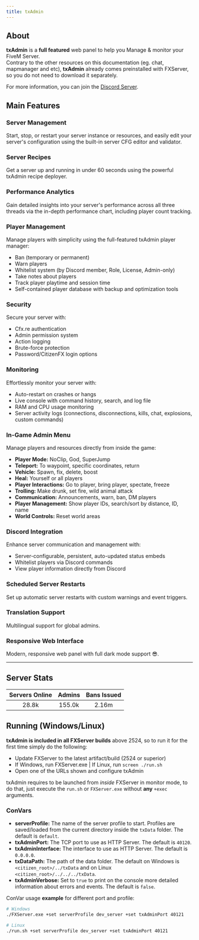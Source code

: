 ```yaml
---
title: txAdmin
---
```


## About
**txAdmin** is a **full featured** web panel to help you Manage & monitor your FiveM Server.  
Contrary to the other resources on this documentation (eg. chat, mapmanager and etc), **txAdmin** already comes preinstalled with FXServer, so you do not need to download it separately.

For more information, you can join the [Discord Server](https://discord.gg/AFAAXzq).

## Main Features

### Server Management
Start, stop, or restart your server instance or resources, and easily edit your server's configuration using the built-in server CFG editor and validator.

### Server Recipes
Get a server up and running in under 60 seconds using the powerful txAdmin recipe deployer.

### Performance Analytics
Gain detailed insights into your server's performance across all three threads via the in-depth performance chart, including player count tracking.

### Player Management
Manage players with simplicity using the full-featured txAdmin player manager:
- Ban (temporary or permanent)
- Warn players
- Whitelist system (by Discord member, Role, License, Admin-only)
- Take notes about players
- Track player playtime and session time
- Self-contained player database with backup and optimization tools

### Security
Secure your server with:
- Cfx.re authentication
- Admin permission system
- Action logging
- Brute-force protection
- Password/CitizenFX login options

### Monitoring
Effortlessly monitor your server with:
- Auto-restart on crashes or hangs
- Live console with command history, search, and log file
- RAM and CPU usage monitoring
- Server activity logs (connections, disconnections, kills, chat, explosions, custom commands)

### In-Game Admin Menu
Manage players and resources directly from inside the game:
- **Player Mode:** NoClip, God, SuperJump
- **Teleport:** To waypoint, specific coordinates, return
- **Vehicle:** Spawn, fix, delete, boost
- **Heal:** Yourself or all players
- **Player Interactions:** Go to player, bring player, spectate, freeze
- **Trolling:** Make drunk, set fire, wild animal attack
- **Communication:** Announcements, warn, ban, DM players
- **Player Management:** Show player IDs, search/sort by distance, ID, name
- **World Controls:** Reset world areas

### Discord Integration
Enhance server communication and management with:
- Server-configurable, persistent, auto-updated status embeds
- Whitelist players via Discord commands
- View player information directly from Discord

### Scheduled Server Restarts
Set up automatic server restarts with custom warnings and event triggers.

### Translation Support
Multilingual support for global admins.

### Responsive Web Interface
Modern, responsive web panel with full dark mode support 😎.

---

## Server Stats

| Servers Online | Admins | Bans Issued |
|:--------------:|:------:|:-----------:|
| 28.8k          | 155.0k | 2.16m       |

## Running (Windows/Linux)
**txAdmin is included in all FXServer builds** above 2524, so to run it for the first time simply do the following:
- Update FXServer to the latest artifact/build (2524 or superior)
- If Windows, run FXServer.exe | If Linux, run `screen ./run.sh`
- Open one of the URLs shown and configure txAdmin

txAdmin requires to be launched from *inside* FXServer in monitor mode, to do that, just execute the `run.sh` or `FXServer.exe` without **any** `+exec` arguments.  
  
### ConVars
- **serverProfile:** The name of the server profile to start. Profiles are saved/loaded from the current directory inside the `txData` folder. The default is `default`.
- **txAdminPort:** The TCP port to use as HTTP Server. The default is `40120`.
- **txAdminInterface:** The interface to use as HTTP Server. The default is `0.0.0.0`.
- **txDataPath:** The path of the data folder. The default on Windows is `<citizen_root>/../txData` and on Linux `<citizen_root>/../../../txData`.
- **txAdminVerbose:** Set to `true` to print on the console more detailed information about errors and events. The default is `false`.
  
ConVar usage **example** for different port and profile:  
```bash
# Windows
./FXServer.exe +set serverProfile dev_server +set txAdminPort 40121

# Linux
./run.sh +set serverProfile dev_server +set txAdminPort 40121
```
